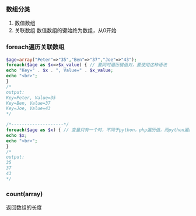 ### 数组分类
1. 数值数组
2. 关联数组
数值数组的键始终为数组，从0开始

### foreach遍历关联数组
``` php
$age=array("Peter"=>"35","Ben"=>"37","Joe"=>"43"); 
foreach($age as $x=>$x_value) { // 要同时遍历键值对，要使用这种语法
echo "Key=" . $x . ", Value=" . $x_value;
echo "<br>";
}
/*
output:
Key=Peter, Value=35  
Key=Ben, Value=37  
Key=Joe, Value=43
*/

/*--------------------*/
foreach($age as $x) { // 变量只有一个时，不同于python，php遍历值，而python遍历键
echo $x;
echo "<br>";
}
/*
output:
35  
37  
43
*/
```

### count(array)
返回数组的长度